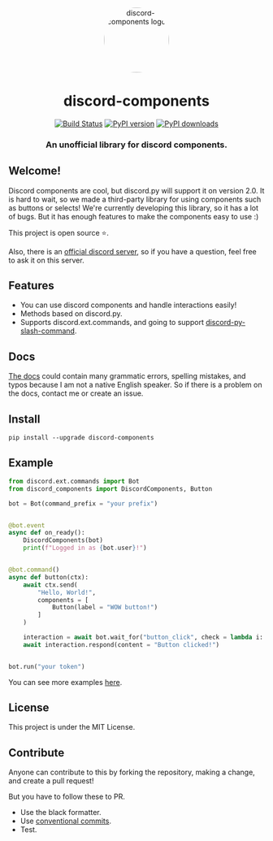 <div align="center">
    <a href="https://pypi.org/project/discord-components"><img src="https://raw.githubusercontent.com/devkiki7000/discord.py-components/master/.github/logo.png" alt="discord-components logo" height="128" style="border-radius: 50%"></a>
    <div>
        <h1>discord-components</h1>
    </div>
    <div>
        <a href="https://travis-ci.com/devkiki7000/discord.py-components"><img src="https://travis-ci.com/devkiki7000/discord.py-components.svg?branch=master" alt="Build Status"></a>
        <a href="https://pypi.org/project/discord-components"><img src="https://badge.fury.io/py/discord-components.svg" alt="PyPI version"></a>
        <a href="https://pypi.org/project/discord-components"><img src="https://img.shields.io/pypi/dm/discord-components" alt="PyPI downloads"></a>
    </div>
    <div>
        <h3>An unofficial library for discord components.</h3>
    </div>
</div>

## Welcome!
Discord components are cool, but discord.py will support it on version 2.0. It is hard to wait, so we made a third-party library for using components such as buttons or selects!  We're currently developing this library, so it has a lot of bugs. But it has enough features to make the components easy to use :)

This project is open source ⭐.

Also, there is an [official discord server](https://discord.gg/pKM6stqPxS), so if you have a question, feel free to ask it on this server.

## Features
+ You can use discord components and handle interactions easily!
+ Methods based on discord.py.
+ Supports discord.ext.commands, and going to support [discord-py-slash-command](https://discord-py-slash-command.readthedocs.io/en/latest/).

## Docs
[The docs](https://devkiki7000.gitbook.io/discord-components/) could contain many grammatic errors, spelling mistakes, and typos because I am not a native English speaker. So if there is a problem on the docs, contact me or create an issue.

## Install
```
pip install --upgrade discord-components
```

## Example
```py
from discord.ext.commands import Bot
from discord_components import DiscordComponents, Button

bot = Bot(command_prefix = "your prefix")


@bot.event
async def on_ready():
    DiscordComponents(bot)
    print(f"Logged in as {bot.user}!")


@bot.command()
async def button(ctx):
    await ctx.send(
        "Hello, World!",
        components = [
            Button(label = "WOW button!")
        ]
    )

    interaction = await bot.wait_for("button_click", check = lambda i: i.component.label.startswith("WOW"))
    await interaction.respond(content = "Button clicked!")


bot.run("your token")
```
You can see more examples [here](https://github.com/devkiki7000/discord.py-components/tree/master/examples).

## License
This project is under the MIT License.

## Contribute
Anyone can contribute to this by forking the repository, making a change, and create a pull request!

But you have to follow these to PR.
+ Use the black formatter.
+ Use [conventional commits](https://www.conventionalcommits.org/en/v1.0.0/).
+ Test.
